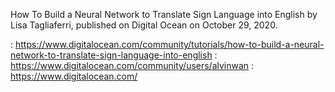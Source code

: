 How To Build a Neural Network to Translate Sign Language into English by Lisa Tagliaferri, published on Digital Ocean on October 29, 2020.

: https://www.digitalocean.com/community/tutorials/how-to-build-a-neural-network-to-translate-sign-language-into-english
: https://www.digitalocean.com/community/users/alvinwan
: https://www.digitalocean.com/